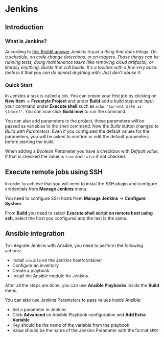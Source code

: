# Jenkins

## Introduction

### What is Jenkins?

According to [this Reddit answer](https://www.reddit.com/r/devops/comments/3vdemi/comment/cxmxoje/?utm_source=share&utm_medium=web2x&context=3) *Jenkins is just a thing that does things. On a schedule, on code change detections, or on triggers. Those things can be running tests, doing maintenance tasks (like removing cloud artifacts), or literally anything. Builds that call builds. It's a toolbox with a few very basic tools in it that you can do almost anything with. Just don't abuse it.*

### Quick Start

In Jenkins a task is called a job. You can create your first job by clicking on **New Item** &rarr; **Freestyle Project** and under **Build** add a build step and input your command under **Execute shell** such as `echo "Current date is $(date)"`. You can now click **Build now** to run the command.

You can also add parameters to the project, these parameters will be passed as variables to the shell command. Now the *Build* button changed to *Build with Parameters*. Even if you configured the default values for the parameters, you will be asked to confirm or edit the default parameters before starting the build.

When adding a *Boolean Parameter* you have a checkbox with *Default value*, if that is checked the value is `true` and `false` if not checked.

## Execute remote jobs using SSH

In order to achieve that you will need to instal the SSH plugin and configure credentials from **Manage Jenkins** menu.

You need to configure SSH hosts from **Manage Jenkins** &rarr; **Configure System**.

From **Build** you need to select **Execute shell script on remote host using ssh**, select the host you configured and the rest is the same.

## Ansible integration

To integrate Jenkins with Ansible, you need to perform the following actions:

- Install `ansible` on the Jenkins host/container
- Configure an inventory
- Create a playbook
- Install the Ansible module for Jenkins.

After all the steps are done, you can use **Ansible Playbooks** inside the **Build** menu.

You can also use Jenkins Parameters to pass values inside Ansible:

- Set a parameter in Jenkins
- Click **Advanced** on Ansible Playbook configuration and **Add Extra Variable**
- Key should be the name of the variable from the playbook
- Value should be the name of the Jenkins Parameter with the format `$FOO`
